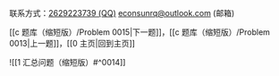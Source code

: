 联系方式：<a href="https://qm.qq.com/q/iA1sKuakak">2629223739 (QQ)</a> <a href="mailto:econsunrq@outlook.com">econsunrq@outlook.com (邮箱)</a>

[[c 题库（缩短版）/Problem 0015|下一题]]，[[c 题库（缩短版）/Problem 0013|上一题]]，[[0 主页|回到主页]]

![[1 汇总问题（缩短版）#^0014]]